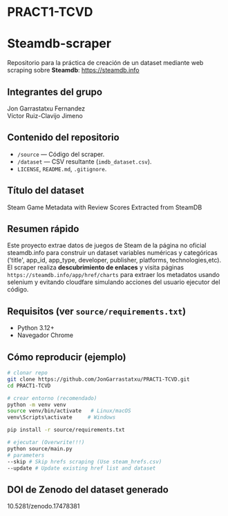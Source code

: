 # PRACT1-TCVD
# Steamdb-scraper

Repositorio para la práctica de creación de un dataset mediante web scraping sobre **Steamdb**: https://steamdb.info

## Integrantes del grupo
Jon Garrastatxu Fernandez<br>
Víctor Ruiz-Clavijo Jimeno

## Contenido del repositorio
- `/source` — Código del scraper.  
- `/dataset` — CSV resultante (`imdb_dataset.csv`).   
- `LICENSE`, `README.md`, `.gitignore`.

## Título del dataset
Steam Game Metadata with Review Scores Extracted from SteamDB

## Resumen rápido
Este proyecto extrae datos de juegos de Steam de la página no oficial steamdb.info para construir un dataset variables numéricas y categóricas ('title', app_id, app_type, developer, publisher, platforms, technologies,etc). El scraper realiza **descubrimiento de enlaces** y visita páginas `https://steamdb.info/app/href/charts` para extraer los metadatos usando selenium y evitando cloudfare simulando acciones del usuario ejecutor del código.

## Requisitos (ver `source/requirements.txt`)
- Python 3.12+
- Navegador Chrome

## Cómo reproducir (ejemplo)
```bash
# clonar repo
git clone https://github.com/JonGarrastatxu/PRACT1-TCVD.git
cd PRACT1-TCVD

# crear entorno (recomendado)
python -m venv venv
source venv/bin/activate   # Linux/macOS
venv\Scripts\activate     # Windows

pip install -r source/requirements.txt

# ejecutar (Overwrite!!!)
python source/main.py
# parameters
--skip # Skip hrefs scraping (Use steam_hrefs.csv)
--update # Update existing href list and dataset
```

## DOI de Zenodo del dataset generado
10.5281/zenodo.17478381